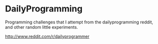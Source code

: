 DailyProgramming
================

Programming challenges that I attempt from the dailyprogramming reddit, and other random little experiments.

http://www.reddit.com/r/dailyprogrammer
